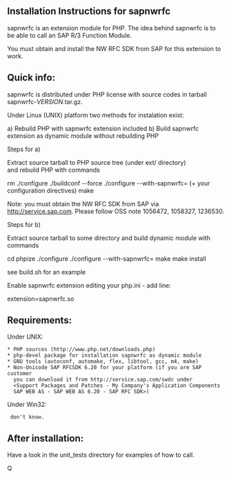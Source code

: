 Installation Instructions for sapnwrfc
--------------------------------------

sapnwrfc is an extension module for PHP.
The idea behind sapnwrfc is to be able to call an SAP R/3 Function Module.

You must obtain and install the NW RFC SDK from SAP for this extension to work.


Quick info:
-----------

sapnwrfc is distributed under PHP license with source codes in
tarball sapnwrfc-$VERSION$.tar.gz. 

Under Linux (UNIX) platform two methods for instalation exist:

  a) Rebuild PHP with sapnwrfc extension included
  b) Build sapnwrfc extension as dynamic module without rebuilding PHP
 
Steps for a)

  Extract source tarball to PHP source tree (under ext/ directory)  
and rebuild PHP with commands 

  rm ./configure
  ./buildconf --force
  ./configure --with-sapnwrfc=<path to nwrfcsdk> (+ your configuration directives)
  make

Note: you must obtain the NW RFC SDK from SAP via http://service.sap.com.
  Please follow OSS note 1056472, 1058327, 1236530.

Steps for b)

  Extract source tarball to some directory and build dynamic module
 with commands  

  cd <sapnwrfc dir>
  phpize
  ./configure
  ./configure --with-sapnwrfc=<path to nwrfcsdk>
  make 
  make install

  see build.sh for an example

  Enable sapnwrfc extension editing your php.ini - add line:

 extension=sapnwrfc.so


Requirements:
-------------

Under UNIX:

    * PHP sources (http://www.php.net/downloads.php)
    * php-devel package for installation sapnwrfc as dynamic module
    * GNU tools (autoconf, automake, flex, libtool, gcc, m4, make)
    * Non-Unicode SAP RFCSDK 6.20 for your platform (if you are SAP customer
      you can download it from http://service.sap.com/swdc under 
      <Support Packages and Patches - My Company's Application Components
      SAP WEB AS - SAP WEB AS 6.20 - SAP RFC SDK>)

Under Win32:
  
     don't know.




After installation:
-------------------

  Have a look in the unit_tests directory for examples of how to call.

Q
